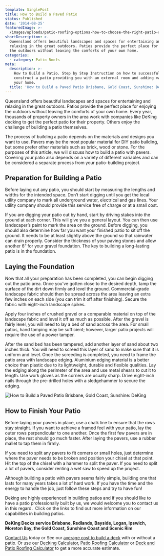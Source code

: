 ```yaml
---
template: SinglePost
title: How to Build a Paved Patio
status: Published
date: '2014-08-25'
featuredImage: >-
  /images/uploads/patio-roofing-options-how-to-choose-the-right-patio-roof-and-why-they’re-always-a-good-option-deking.jpg
shortDescription: >-
  Queensland offers beautiful landscapes and spaces for entertaining and
  relaxing in the great outdoors. Patios provide the perfect place for enjoying
  the outdoors without leaving the comforts of your own home.
categories:
  - category: Patio Roofs
meta:
  description: >-
    How to Build a Patio. Step by Step Instruction on how to successfully
    construct a patio providing you with an external room and adding value to
    your home.
  title: 'How to Build a Paved Patio Brisbane, Gold Coast, Sunshine: DeKing'
---
```

Queensland offers beautiful landscapes and spaces for entertaining and relaxing in the great outdoors. Patios provide the perfect place for enjoying the outdoors without leaving the comforts of your own home. Every year, thousands of property owners in the area work with companies like DeKing decking to get the perfect patio for their property. Others enjoy the challenge of building a patio themselves.

The process of building a patio depends on the materials and designs you want to use. Pavers may be the most popular material for DIY patio building, but some prefer other materials such as brick, wood or stone. For the purposes of this article, we will discuss how to build a patio with pavers. Covering your patio also depends on a variety of different variables and can be considered a separate process from your patio-building project.

## Preparation for Building a Patio

Before laying out any patio, you should start by measuring the lengths and widths for the intended space. Don’t start digging until you get the local utility company to mark all underground water, electrical and gas lines. Your utility company should provide this service free of charge or at a small cost.

If you are digging your patio out by hand, start by driving stakes into the ground at each corner. This will give you a general layout. You can then use landscaper’s paint to mark the area on the ground. Before digging, you should also determine how far you want your finished patio to sit off the ground. It needs to be at least slightly above the ground so that rainwater can drain properly. Consider the thickness of your paving stones and allow another 6” for your gravel foundation. The key to building a long-lasting patio is in the foundation.

## Laying the Foundation

Now that all your preparation has been completed, you can begin digging out the patio area. Once you’ve gotten close to the desired depth, tamp the surface of the dirt down firmly and level the ground. Commercial-grade landscape fabric should then be spread across the area leaving an extra few inches on each side (you can trim it off after finishing). Secure the fabric with eight-inch landscape spikes.

Apply four inches of crushed gravel or a comparable material on top of the landscape fabric and level it off as much as possible. After the gravel is fairly level, you will need to lay a bed of sand across the area. For small patios, hand tamping may be sufficient; however, larger patio projects will require the use of a power tamper.

After the sand bed has been tampered, add another layer of sand about two inches thick. You will need to screed this layer of sand to make sure that it is uniform and level. Once the screeding is completed, you need to frame the patio area with landscape edging. Aluminium edging material is a better choice than plastic due to its lightweight, durable and flexible qualities. Lay the edging along the perimeter of the area and use metal shears to cut it to length. Use work gloves as the corners are usually sharp. Drive eight-inch nails through the pre-drilled holes with a sledgehammer to secure the edging.

![How to Build a Paved Patio Brisbane, Gold Coast, Sunshine: DeKing](/images/uploads/patio-roofing-options-how-to-choose-the-right-patio-roof-and-why-they’re-always-a-good-option.jpg)

## How to Finish Your Patio

Before laying your pavers in place, use a chalk line to ensure that the rows stay straight. If you want to achieve a framed feel with your patio, lay the outer rows perpendicular to one another. Once the first few pavers are in place, the rest should go much faster. After laying the pavers, use a rubber mallet to tap them in firmly.

If you need to split any pavers to fit corners or small holes, just determine where the paver needs to be broken and position your chisel at that point. Hit the top of the chisel with a hammer to split the paver. If you need to split a lot of pavers, consider renting a wet saw to speed up the project.

Although building a patio with pavers seems fairly simple, building one that lasts for many years takes a lot of hard work. If you have the time and the energy to handle the job, just follow these steps and try to have fun!

Deking are highly experienced in building patios and if you should like to have a patio professionally built by us, we would welcome you to contact us in this regard.  Click on the links to find out more information on our capabilities in building patios.

**DeKing Decks service Brisbane, Redlands, Bayside, Logan, Ipswich, Moreton Bay, the Gold Coast, Sunshine Coast and Scenic Rim**

[Contact Us](https://www.dekingdecks.com.au/contact/) today or See our [average cost to build a deck](https://www.dekingdecks.com.au/posts/patio-installation-cost-timber-patio-and-roofing/) with or without a patio. Or use our [Decking Calculator](https://www.dekingdecks.com.au/quote-calculator/), [Patio Roofing Calculator](https://www.dekingdecks.com.au/patio-calculator/) or [Deck and Patio Roofing Calculator](https://www.dekingdecks.com.au/deck-and-roofing-calculator) to get a more accurate estimate.
